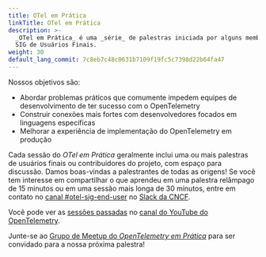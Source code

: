 ```yaml
---
title: OTel em Prática
linkTitle: OTel em Prática
description: >-
  _OTel em Prática_ é uma _série_ de palestras iniciada por alguns membros do
  SIG de Usuários Finais.
weight: 30
default_lang_commit: 7c8eb7c48c0631b7109f19fc5c7398d22b64fa47
---
```


Nossos objetivos são:

- Abordar problemas práticos que comumente impedem equipes de desenvolvimento de
  ter sucesso com o OpenTelemetry
- Construir conexões mais fortes com desenvolvedores focados em linguagens
  específicas
- Melhorar a experiência de implementação do OpenTelemetry em produção

Cada sessão do _OTel em Prática_ geralmente inclui uma ou mais palestras de
usuários finais ou contribuidores do projeto, com espaço para discussão.
Damos boas-vindas a palestrantes de todas as origens! Se você tem interesse em
compartilhar o que aprendeu em uma palestra relâmpago de 15 minutos ou em uma
sessão mais longa de 30 minutos, entre em contato no
[canal #otel-sig-end-user](https://cloud-native.slack.com/archives/C01RT3MSWGZ)
no [Slack da CNCF](https://slack.cncf.io).

Você pode ver as
[sessões passadas](https://www.youtube.com/playlist?list=PLVYDBkQ1TdyxKgdGE4ThYLkNRCuLLYy9x)
no [canal do YouTube do OpenTelemetry](https://youtube.com/@otel-official).

Junte-se ao
[Grupo de Meetup do _OpenTelemetry em Prática_](https://www.meetup.com/opentelemetry-in-practice-meetup-group/)
para ser convidado para a nossa próxima palestra!
